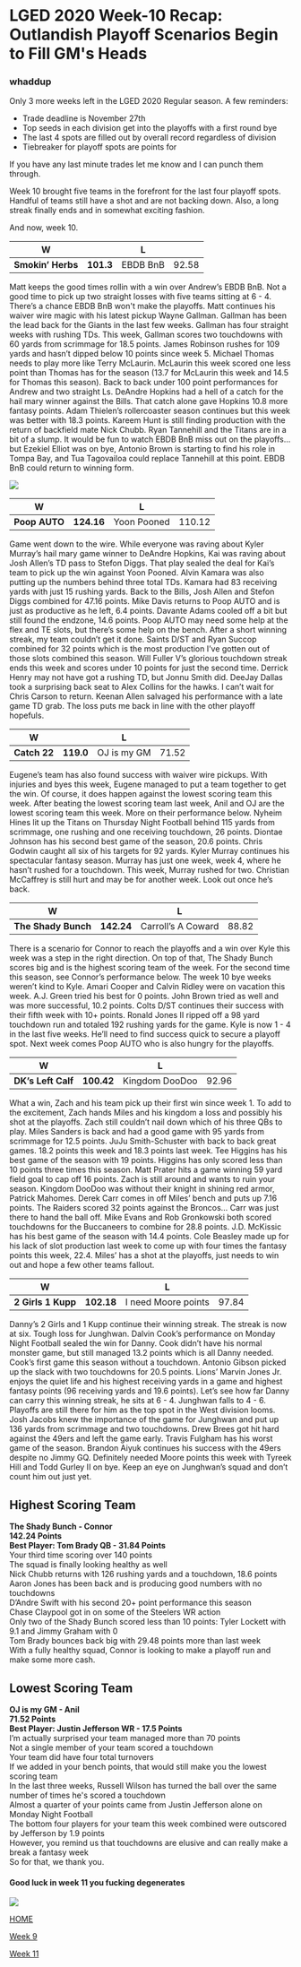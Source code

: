 # LGED 2020 Week-10 Recap: Outlandish Playoff Scenarios Begin to Fill GM's Heads

### whaddup


Only 3 more weeks left in the LGED 2020 Regular season. A few reminders:

 - Trade deadline is November 27th
 - Top seeds in each division get into the playoffs with a first round bye
 - The last 4 spots are filled out by overall record regardless of division
 - Tiebreaker for playoff spots are points for 

If you have any last minute trades let me know and I can punch them through.

Week 10 brought five teams in the forefront for the last four playoff spots. Handful of teams still have a shot and are not backing down. Also, a long streak finally ends and in somewhat exciting fashion.

And now, week 10.


| W   |   | L    |    |
| ------------------------ |:-------------:| --------------------|:----------:|
|     **Smokin’ Herbs**      | **101.3**  |  EBDB BnB |   92.58  |

Matt keeps the good times rollin with a win over Andrew’s EBDB BnB. Not a good time to pick up two straight losses with five teams sitting at 6 - 4. There’s a chance EBDB BnB won't make the playoffs. Matt continues his waiver wire magic with his latest pickup Wayne Gallman. Gallman has been the lead back for the Giants in the last few weeks. Gallman has four straight weeks with rushing TDs. This week, Gallman scores two touchdowns with 60 yards from scrimmage for 18.5 points. James Robinson rushes for 109 yards and hasn’t dipped below 10 points since week 5. Michael Thomas needs to play more like Terry McLaurin. McLaurin this week scored one less point than Thomas has for the season (13.7 for McLaurin this week and 14.5 for Thomas this season). Back to back under 100 point performances for Andrew and two straight Ls. DeAndre Hopkins had a hell of a catch for the hail mary winner against the Bills. That catch alone gave Hopkins 10.8 more fantasy points. Adam Thielen’s rollercoaster season continues but this week was better with 18.3 points. Kareem Hunt is still finding production with the return of backfield mate Nick Chubb. Ryan Tannehill and the Titans are in a bit of a slump. It would be fun to watch EBDB BnB miss out on the playoffs... but Ezekiel Elliot was on bye, Antonio Brown is starting to find his role in Tompa Bay, and Tua Tagovailoa could replace Tannehill at this point. EBDB BnB could return to winning form.

![](../media/ab_tom.gif)


| W   |   | L    |    |
| ------------------------ |:-------------:| --------------------|:----------:|
|     **Poop AUTO**      | **124.16**  |  Yoon Pooned |   110.12  |

Game went down to the wire. While everyone was raving about Kyler Murray’s hail mary game winner to DeAndre Hopkins, Kai was raving about Josh Allen’s TD pass to Stefon Diggs. That play sealed the deal for Kai’s team to pick up the win against Yoon Pooned. Alvin Kamara was also putting up the numbers behind three total TDs. Kamara had 83 receiving yards with just 15 rushing yards. Back to the Bills, Josh Allen and Stefon Diggs combined for 47.16 points. Mike Davis returns to Poop AUTO and is just as productive as he left, 6.4 points. Davante Adams cooled off a bit but still found the endzone, 14.6 points. Poop AUTO may need some help at the flex and TE slots, but there’s some help on the bench. After a short winning streak, my team couldn’t get it done. Saints D/ST and Ryan Succop combined for 32 points which is the most production I’ve gotten out of those slots combined this season. Will Fuller V’s glorious touchdown streak ends this week and scores under 10 points for just the second time. Derrick Henry may not have got a rushing TD, but Jonnu Smith did. DeeJay Dallas took a surprising back seat to Alex Collins for the hawks. I can’t wait for Chris Carson to return. Keenan Allen salvaged his performance with a late game TD grab. The loss puts me back in line with the other playoff hopefuls.


| W   |   | L    |    |
| ------------------------ |:-------------:| --------------------|:----------:|
|     **Catch 22**      | **119.0**  |  OJ is my GM |   71.52  |

Eugene’s team has also found success with waiver wire pickups. With injuries and byes this week, Eugene managed to put a team together to get the win. Of course, it does happen against the lowest scoring team this week. After beating the lowest scoring team last week, Anil and OJ are the lowest scoring team this week. More on their performance below. Nyheim Hines lit up the Titans on Thursday Night Football behind 115 yards from scrimmage, one rushing and one receiving touchdown, 26 points. Diontae Johnson has his second best game of the season, 20.6 points. Chris Godwin caught all six of his targets for 92 yards. Kyler Murray continues his spectacular fantasy season. Murray has just one week, week 4, where he hasn’t rushed for a touchdown. This week, Murray rushed for two. Christian McCaffrey is still hurt and may be for another week. Look out once he’s back.


| W   |   | L    |    |
| ------------------------ |:-------------:| --------------------|:----------:|
|     **The Shady Bunch**      | **142.24**  |  Carroll’s A Coward |   88.82  |

There is a scenario for Connor to reach the playoffs and a win over Kyle this week was a step in the right direction. On top of that, The Shady Bunch scores big and is the highest scoring team of the week. For the second time this season, see Connor’s performance below. The week 10 bye weeks weren’t kind to Kyle. Amari Cooper and Calvin Ridley were on vacation this week. A.J. Green tried his best for 0 points. John Brown tried as well and was more successful, 10.2 points. Colts D/ST continues their success with their fifth week with 10+ points. Ronald Jones II ripped off a 98 yard touchdown run and totaled 192 rushing yards for the game. Kyle is now 1 - 4 in the last five weeks. He’ll need to find success quick to secure a playoff spot. Next week comes Poop AUTO who is also hungry for the playoffs.


| W   |   | L    |    |
| ------------------------ |:-------------:| --------------------|:----------:|
|     **DK’s Left Calf**      | **100.42**  |  Kingdom DooDoo |   92.96  |

What a win, Zach and his team pick up their first win since week 1. To add to the excitement, Zach hands Miles and his kingdom a loss and possibly his shot at the playoffs. Zach still couldn’t nail down which of his three QBs to play. Miles Sanders is back and had a good game with 95 yards from scrimmage for 12.5 points. JuJu Smith-Schuster with back to back great games. 18.2 points this week and 18.3 points last week. Tee Higgins has his best game of the season with 19 points. Higgins has only scored less than 10 points three times this season. Matt Prater hits a game winning 59 yard field goal to cap off 16 points. Zach is still around and wants to ruin your season. Kingdom DooDoo was without their knight in shining red armor, Patrick Mahomes. Derek Carr comes in off Miles’ bench and puts up 7.16 points. The Raiders scored 32 points against the Broncos… Carr was just there to hand the ball off. Mike Evans and Rob Gronkowski both scored touchdowns for the Buccaneers to combine for 28.8 points. J.D. McKissic has his best game of the season with 14.4 points. Cole Beasley made up for his lack of slot production last week to come up with four times the fantasy points this week, 22.4. Miles’ has a shot at the playoffs, just needs to win out and hope a few other teams fallout. 


| W   |   | L    |    |
| ------------------------ |:-------------:| --------------------|:----------:|
|     **2 Girls 1 Kupp**      | **102.18**  |  I need Moore points |   97.84  |

Danny’s 2 Girls and 1 Kupp continue their winning streak. The streak is now at six. Tough loss for Junghwan. Dalvin Cook’s performance on Monday Night Football sealed the win for Danny. Cook didn’t have his normal monster game, but still managed 13.2 points which is all Danny needed. Cook’s first game this season without a touchdown. Antonio Gibson picked up the slack with two touchdowns for 20.5 points. Lions’ Marvin Jones Jr. enjoys the quiet life and his highest receiving yards in a game and highest fantasy points (96 receiving yards and 19.6 points). Let’s see how far Danny can carry this winning streak, he sits at 6 - 4. Junghwan falls to 4 - 6. Playoffs are still there for him as the top spot in the West division looms. Josh Jacobs knew the importance of the game for Junghwan and put up 136 yards from scrimmage and two touchdowns. Drew Brees got hit hard against the 49ers and left the game early. Travis Fulgham has his worst game of the season. Brandon Aiyuk continues his success with the 49ers despite no Jimmy GQ. Definitely needed Moore points this week with Tyreek Hill and Todd Gurley II on bye. Keep an eye on Junghwan’s squad and don’t count him out just yet.


## Highest Scoring Team
**The Shady Bunch - Connor**\
**142.24 Points**\
**Best Player: Tom Brady QB - 31.84 Points**\
Your third time scoring over 140 points\
The squad is finally looking healthy as well\
Nick Chubb returns with 126 rushing yards and a touchdown, 18.6 points\
Aaron Jones has been back and is producing good numbers with no touchdowns\
D’Andre Swift with his second 20+ point performance this season\
Chase Claypool got in on some of the Steelers WR action\
Only two of the Shady Bunch scored less than 10 points: Tyler Lockett with 9.1 and Jimmy Graham with 0\
Tom Brady bounces back big with 29.48 points more than last week\
With a fully healthy squad, Connor is looking to make a playoff run and make some more cash.


## Lowest Scoring Team
**OJ is my GM - Anil**\
**71.52 Points**\
**Best Player: Justin Jefferson WR - 17.5 Points**\
I’m actually surprised your team managed more than 70 points\
Not a single member of your team scored a touchdown\
Your team did have four total turnovers\
If we added in your bench points, that would still make you the lowest scoring team\
In the last three weeks, Russell Wilson has turned the ball over the same number of times he's scored a touchdown\
Almost a quarter of your points came from Justin Jefferson alone on Monday Night Football\
The bottom four players for your team this week combined were outscored by Jefferson by 1.9 points\
However, you remind us that touchdowns are elusive and can really make a break a fantasy week\
So for that, we thank you.


#### Good luck in week 11 you fucking degenerates


![](../media/Earl_IMG_3905.jpg)


[HOME](../index.md)


[Week 9](./2020_week9_writeup.md)


[Week 11](./2020_week11_writeup.md)
